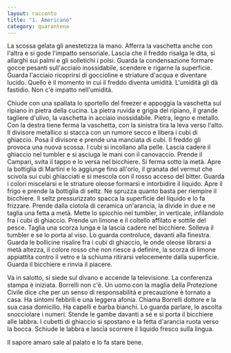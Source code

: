 ```yaml
---
layout: racconto
title: "1. Americano"
category: quarantena
---
```

La scossa gelata gli anestetizza la mano. Afferra la vaschetta anche con l'altra e si gode l'impatto sensoriale. Lascia che il freddo risalga le dita, si allarghi sui palmi e gli solletichi i polsi. Guarda la condensazione formare gocce pesanti sull'acciaio inossidabile, scendere e rigarne la superficie. Guarda l'acciaio ricoprirsi di goccioline e striature d'acqua e diventare lucido. Quello è il momento in cui il freddo diventa umidità. L'umidità gli dà fastidio. Non c'è impatto nell'umidità.  

Chiude con una spallata lo sportello del freezer e appoggia la vaschetta sul ripiano in pietra della cucina. La pietra ruvida e grigia del ripiano, il grande tagliere d'ulivo, la vaschetta in acciaio inossidabile. Pietra, legno e metallo. Con la destra tiene ferma la vaschetta, con la sinistra tira la leva verso l'alto. Il divisore metallico si stacca con un rumore secco e libera i cubi di ghiaccio. Posa il divisore e prende una manciata di cubi. Il freddo gli provoca una nuova scossa. I cubi si incollano alla pelle. Lascia cadere il ghiaccio nel tumbler e si asciuga le mani con il canovaccio. Prende il Campari, svita il tappo e lo versa nel bicchiere. Si ferma sotto la metà. Apre la bottiglia di Martini e lo aggiunge fino all'orlo, il granata del vermut che scivola sui cubi ghiacciati e si mescola con il rosso acceso del bitter. Guarda i colori miscelarsi e le striature oleose formarsi e intorbidire il liquido. Apre il frigo e prende la bottiglia di seltz. Ne spruzza quanto basta per riempire il bicchiere. Il seltz pressurizzato spacca la superficie del liquido e lo fa frizzare. Prende dalla ciotola di ceramica un'arancia, la divide in due e ne taglia una fetta a metà. Mette lo spicchio nel tumbler, in verticale, infilandolo fra i cubi di ghiaccio. Prende un limone e il coltello affilato e sottile del pesce. Taglia una scorza lunga e la lascia cadere nel bicchiere. Solleva il tumbler e se lo porta al viso. Lo guarda controluce, davanti alla finestra. Guarda le bollicine risalire fra i cubi di ghiaccio, le onde oleose librarsi a metà altezza, il colore rosso che non riesce a definire, la scorza di limone appiattita contro il vetro e la schiuma ritirarsi velocemente dalla superficie. Guarda il bicchiere e rinvia il piacere.  

Va in salotto, si siede sul divano e accende la televisione. La conferenza stampa è iniziata. Borrelli non c'è. Un uomo con la maglia della Protezione Civile dice che per un senso di responsabilità e precauzione è tornato a casa. Ha sintomi febbrili e una leggera afonia. Chiama Borrelli dottore e la sua casa domicilio. Ha capelli e barba bianchi. Lo guarda parlare, lo ascolta snocciolare i numeri. Stende le gambe davanti a sé e si porta il bicchiere alle labbra. I cubetti di ghiaccio si spostano e la fetta d'arancia ruota verso la bocca. Schiude le labbra e lascia scorrere il liquido fresco sulla lingua.  

Il sapore amaro sale al palato e lo fa stare bene.
